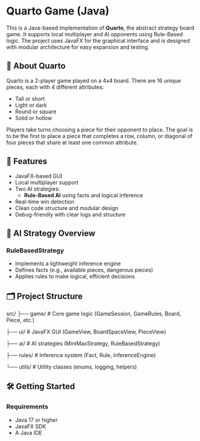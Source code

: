 # Quarto Game (Java)

This is a Java-based implementation of **Quarto**, the abstract strategy board game. It supports local multiplayer and AI opponents using Rule-Based logic. The project uses JavaFX for the graphical interface and is designed with modular architecture for easy expansion and testing.

## 🧠 About Quarto

Quarto is a 2-player game played on a 4x4 board. There are 16 unique pieces, each with 4 different attributes:
- Tall or short
- Light or dark
- Round or square
- Solid or hollow

Players take turns choosing a piece for their opponent to place. The goal is to be the first to place a piece that completes a row, column, or diagonal of four pieces that share at least one common attribute.

## 🚀 Features

- JavaFX-based GUI
- Local multiplayer support
- Two AI strategies:
  - **Rule-Based AI** using facts and logical inference
- Real-time win detection
- Clean code structure and modular design
- Debug-friendly with clear logs and structure

## 🧠 AI Strategy Overview

### RuleBasedStrategy
- Implements a lightweight inference engine
- Defines facts (e.g., available pieces, dangerous pieces)
- Applies rules to make logical, efficient decisions

## 🗂️ Project Structure
src/
├── game/       # Core game logic (GameSession, GameRules, Board, Piece, etc.)

├── ui/         # JavaFX GUI (GameView, BoardSpaceView, PieceView)

├── ai/         # AI strategies (MiniMaxStrategy, RuleBasedStrategy)

├── rules/      # Inference system (Fact, Rule, InferenceEngine)

└── utils/      # Utility classes (enums, logging, helpers)
## 🛠️ Getting Started

### Requirements
- Java 17 or higher
- JavaFX SDK
- A Java IDE
